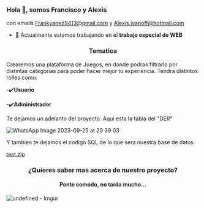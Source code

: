 ### Hola 👋, somos Francisco y Alexis
con emails Frankyanez9413@gmail.com y Alexis.ivanoff@hotmail.com


- 🚀 Actualmente estamos trabajando en el **trabajo especial de WEB**

<h3 align="center"> Tematica </h3>
<p>Crearemos una plataforma de Juegos, en donde podras filtrarlo por distintas categorias para poder hacer mejor tu experiencia. Tendra distintos rolles como:</p>

-✔️**Usuario**

-✔️**Administrador**


Te dejamos un adelanto del proyecto. Aqui esta la tabla del "DER"

![WhatsApp Image 2023-09-25 at 20 39 03](https://github.com/frankYanez/PlayGame/assets/103048012/c1f2b484-3fa7-4afa-9261-15edcc87692f)

Y tambien te dejamos el codigo SQL de lo que sera nuestra base de datos

[test.zip](https://github.com/frankYanez/PlayGame/files/12720359/test.zip)

<h3 align="center">¿Quieres saber mas acerca de nuestro proyecto?</h3>
<p align="left">
</p>

<h4 align="center"> Ponte comodo, no tarda mucho...</h4>

![undefined - Imgur](https://github.com/frankYanez/PlayGame/assets/103048012/0702c475-c488-408e-b514-5875b5e911b1)



